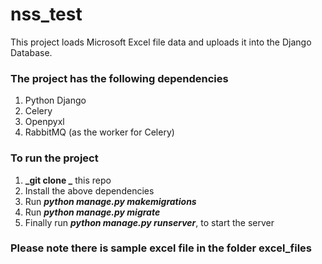 # nss_test

This project loads Microsoft Excel file data and uploads it into the Django Database.

### The project has the following dependencies

1. Python Django
2. Celery
3. Openpyxl
4. RabbitMQ (as the worker for Celery)

### To run the project

1. **_git clone _** this repo
2. Install the above dependencies
3. Run **_python manage.py makemigrations_**
4. Run **_python manage.py migrate_**
5. Finally run **_python manage.py runserver_**, to start the server

### Please note there is sample excel file in the folder excel_files
